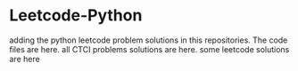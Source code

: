# Leetcode-Python
adding the python leetcode problem solutions in this repositories. 
The code files are here.
all CTCI problems solutions are here.
some leetcode solutions are here

















































































































































































































































































































































































































































































































































































































































































































































































































































































































































































































































































































































































